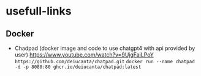 # usefull-links 
## Docker 
* Chadpad (docker image and code  to use chatgpt4 with api provided by user)
https://www.youtube.com/watch?v=9UjgFaiLPoY
`https://github.com/deiucanta/chatpad.git`
`docker run --name chatpad -d -p 8080:80 ghcr.io/deiucanta/chatpad:latest`
